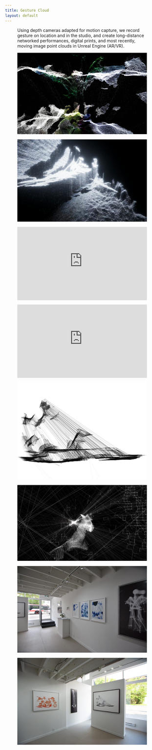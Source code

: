 ```yaml
---
title: Gesture Cloud
layout: default
---
```


<html>

<section>

  <!-- <p style="width: 75%;">Using depth cameras adapted for motion capture, we record gesture on location and in the studio, and create long-distance networked performances, digital prints, and most recently, moving image point clouds in the Unreal Engine (AR/VR).</p> -->

  <article class="grid-section">

  <figure class="grid-object-other">
        <figcaption>
          <p>Using depth cameras adapted for motion capture, we record gesture on location and in the studio, and create long-distance networked performances, digital prints, and most recently, moving image point clouds in Unreal Engine (AR/VR).</p>
        </figcaption>
  </figure>

  <figure class="grid-object">
      <img src="assets/img/frontpage/pigeons_2.jpg">
        <figcaption>
        </figcaption>
        </figure>

<figure class="grid-object">
    <img src="assets/img/frontpage/white_cloud.jpg">
        <figcaption>
        </figcaption>
  </figure>

  <figure class="grid-object">
    <div style="padding:56.25% 0 0 0;position:relative;" class="iframe"><iframe src="https://player.vimeo.com/video/287691875?title=0&byline=0&portrait=0" style="position:absolute;top:0;left:0;width:100%;height:100%;" frameborder="0" webkitallowfullscreen mozallowfullscreen allowfullscreen></iframe></div><script src="https://player.vimeo.com/api/player.js"></script>
  </figure>

  <figure class="grid-object">
    <div style="padding:56.25% 0 0 0;position:relative;" class="iframe"><iframe src="https://player.vimeo.com/video/288382587?title=0&byline=0&portrait=0" style="position:absolute;top:0;left:0;width:100%;height:100%;" frameborder="0" webkitallowfullscreen mozallowfullscreen allowfullscreen></iframe></div><script src="https://player.vimeo.com/api/player.js"></script>
  </figure>

  <figure class="grid-object">
    <img src="assets/img/frontpage/pigeon_trajectory.jpg">
        <figcaption>
        </figcaption>
  </figure>

  <figure class="grid-object">
    <img src="assets/img/frontpage/horseflare_final.jpg">
        <figcaption>
        </figcaption>
  </figure>

  <figure class="grid-object">
    <img src="assets/img/frontpage/akasha_1.jpg">
        <figcaption>
        </figcaption>
  </figure>

  <figure class="grid-object">
    <img src="assets/img/frontpage/akasha_3.jpg">
        <figcaption>
        </figcaption>
  </figure>

</article>
</section>
</html>